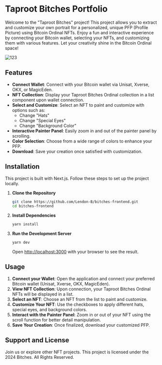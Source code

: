 # Taproot Bitches Portfolio

Welcome to the "Taproot Bitches" project! This project allows you to extract and customize your own portrait for a personalized, unique PFP (Profile Picture) using Bitcoin Ordinal NFTs. Enjoy a fun and interactive experience by connecting your Bitcoin wallet, selecting your NFTs, and customizing them with various features. Let your creativity shine in the Bitcoin Ordinal space!

![123](https://github.com/user-attachments/assets/4be0d5e9-a803-46cd-b2ff-bb5296fcf510)


## Features

- **Connect Wallet**: Connect with your Bitcoin wallet via Unisat, Xverse, OKX, or MagicEden.
- **NFT Collection**: Display your Taproot Bitches Ordinal collection in a list component upon wallet connection.
- **Select and Customize**: Select an NFT to paint and customize with options such as:
  - Change "Hats"
  - Change "Special Eyes"
  - Change "Background Color"
- **Interactive Painter Panel**: Easily zoom in and out of the painter panel by scrolling.
- **Color Selection**: Choose from a wide range of colors to enhance your PFP.
- **Download**: Save your creation once satisfied with customization.

## Installation

This project is built with Next.js. Follow these steps to set up the project locally.

1. **Clone the Repository**

   ```bash
   git clone https://github.com/Lendon-B/bitches-frontend.git
   cd bitches-frontend
   ```

2. **Install Dependencies**

   ```bash
   yarn install
   ```

3. **Run the Development Server**

   ```bash
   yarn dev
   ```

   Open [http://localhost:3000](http://localhost:3000) with your browser to see the result.

## Usage

1. **Connect your Wallet**: Open the application and connect your preferred Bitcoin wallet (Unisat, Xverse, OKX, MagicEden).
2. **View NFT Collection**: Upon connection, your Taproot Bitches Ordinal NFTs will be displayed in a list.
3. **Select an NFT**: Choose an NFT from the list to paint and customize.
4. **Customize Your NFT**: Use the checkboxes to apply different hats, special eyes, and background colors.
5. **Interact with the Painter Panel**: Zoom in or out of your NFT using the scroll function for better detail manipulation.
6. **Save Your Creation**: Once finalized, download your customized PFP.


## Support and License

Join us or explore other NFT projects. This project is licensed under the 2024 Bitches. All Rights Reserved.  
